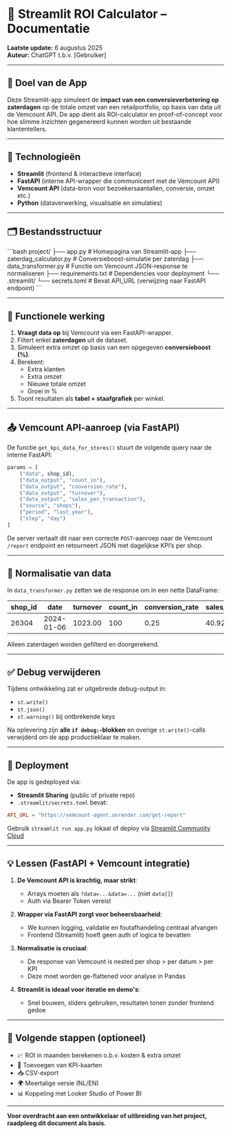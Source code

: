 # 📄 Streamlit ROI Calculator – Documentatie

**Laatste update:** 6 augustus 2025  
**Auteur:** ChatGPT t.b.v. [Gebruiker]

---

## 🎯 Doel van de App

Deze Streamlit-app simuleert de **impact van een conversieverbetering op zaterdagen** op de totale omzet van een retailportfolio, op basis van data uit de Vemcount API. De app dient als ROI-calculator en proof-of-concept voor hoe slimme inzichten gegenereerd kunnen worden uit bestaande klantentellers.

---

## 🔧 Technologieën

- **Streamlit** (frontend & interactieve interface)
- **FastAPI** (interne API-wrapper die communiceert met de Vemcount API)
- **Vemcount API** (data-bron voor bezoekersaantallen, conversie, omzet etc.)
- **Python** (dataverwerking, visualisatie en simulaties)

---

## 🗂️ Bestandsstructuur

\`\`\`bash
project/
├── app.py                        # Homepagina van Streamlit-app
├── zaterdag_calculator.py        # Conversieboost-simulatie per zaterdag
├── data_transformer.py           # Functie om Vemcount JSON-response te normaliseren
├── requirements.txt              # Dependencies voor deployment
└── .streamlit/
    └── secrets.toml              # Bevat API_URL (verwijzing naar FastAPI endpoint)
\`\`\`

---

## 🧠 Functionele werking

1. **Vraagt data op** bij Vemcount via een FastAPI-wrapper.
2. Filtert enkel **zaterdagen** uit de dataset.
3. Simuleert extra omzet op basis van een opgegeven **conversieboost (%)**.
4. Berekent:
   - Extra klanten
   - Extra omzet
   - Nieuwe totale omzet
   - Groei in %
5. Toont resultaten als **tabel + staafgrafiek** per winkel.

---

## 📤 Vemcount API-aanroep (via FastAPI)

De functie `get_kpi_data_for_stores()` stuurt de volgende query naar de interne FastAPI:

```python
params = [
    ("data", shop_id),
    ("data_output", "count_in"),
    ("data_output", "conversion_rate"),
    ("data_output", "turnover"),
    ("data_output", "sales_per_transaction"),
    ("source", "shops"),
    ("period", "last_year"),
    ("step", "day")
]
```

De server vertaalt dit naar een correcte `POST`-aanroep naar de Vemcount `/report` endpoint en retourneert JSON met dagelijkse KPI’s per shop.

---

## 🔄 Normalisatie van data

In `data_transformer.py` zetten we de response om in een nette DataFrame:

| shop_id | date       | turnover | count_in | conversion_rate | sales_per_transaction |
|---------|------------|----------|----------|------------------|------------------------|
| 26304   | 2024-01-06 | 1023.00  | 100      | 0.25             | 40.92                  |

Alleen zaterdagen worden gefilterd en doorgerekend.

---

## ✅ Debug verwijderen

Tijdens ontwikkeling zat er uitgebreide debug-output in:

- `st.write()`
- `st.json()`
- `st.warning()` bij ontbrekende keys

Na oplevering zijn **alle `if debug:`-blokken** en overige `st.write()`-calls verwijderd om de app productieklaar te maken.

---

## 🚀 Deployment

De app is gedeployed via:

- **Streamlit Sharing** (public of private repo)
- `.streamlit/secrets.toml` bevat:

```toml
API_URL = "https://vemcount-agent.onrender.com/get-report"
```

Gebruik `streamlit run app.py` lokaal of deploy via [Streamlit Community Cloud](https://streamlit.io/cloud)

---

## 💡 Lessen (FastAPI + Vemcount integratie)

1. **De Vemcount API is krachtig, maar strikt**:
   - Arrays moeten als `?data=...&data=...` (niet `data[]`)
   - Auth via Bearer Token vereist

2. **Wrapper via FastAPI zorgt voor beheersbaarheid**:
   - We kunnen logging, validatie en foutafhandeling centraal afvangen
   - Frontend (Streamlit) hoeft geen auth of logica te bevatten

3. **Normalisatie is cruciaal**:
   - De response van Vemcount is nested per shop > per datum > per KPI
   - Deze moet worden ge-flattened voor analyse in Pandas

4. **Streamlit is ideaal voor iteratie en demo's**:
   - Snel bouwen, sliders gebruiken, resultaten tonen zonder frontend gedoe

---

## 📌 Volgende stappen (optioneel)

- 📈 ROI in maanden berekenen o.b.v. kosten & extra omzet
- 🧾 Toevoegen van KPI-kaarten
- 📥 CSV-export
- 🌍 Meertalige versie (NL/EN)
- 📊 Koppeling met Looker Studio of Power BI

---

**Voor overdracht aan een ontwikkelaar of uitbreiding van het project, raadpleeg dit document als basis.**
